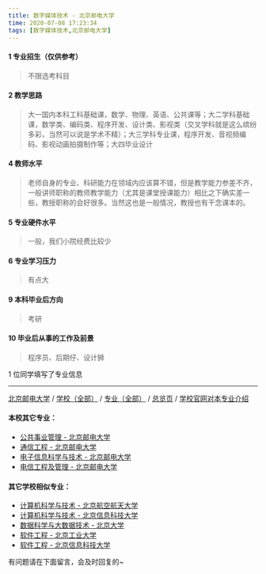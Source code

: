 ```yaml
---
title: 数字媒体技术 - 北京邮电大学
time: 2020-07-08 17:23:34
tags: [数字媒体技术,北京邮电大学]
---
```

#### 1 专业招生（仅供参考）  
> 不限选考科目 

#### 2 教学思路
> 大一国内本科工科基础课，数学、物理、英语、公共课等；大二学科基础课，数学类、编码类、程序开发、设计类、影视类（交叉学科就是这么缤纷多彩，当然可以说是学术不精）；大三学科专业课，程序开发、音视频编码、影视动画拍摄制作等；大四毕业设计



#### 4 教师水平
> 老师自身的专业、科研能力在领域内应该算不错，但是教学能力参差不齐，一般讲师职称的教师教学能力（尤其是课堂授课能力）相比之下确实差一些，教授职称的会好很多。当然这也是一般情况，教授也有干念课本的。


#### 5 专业硬件水平
> 一般，我们小院经费比较少

#### 6 专业学习压力
> 有点大


#### 9 本科毕业后方向
> 考研

#### 10 毕业后从事的工作及前景
> 程序员、后期仔、设计狮


1 位同学填写了专业信息
***
[北京邮电大学](https://univgo.github.io/2020/07/08/372626a5fa56) / [学校（全部）](https://univgo.github.io/2020/07/08/3efa6bcca419) / [专业（全部）](https://univgo.github.io/2020/07/08/2d4c6d3552c2) / [总览页](https://univgo.github.io/2020/07/08/445daeb4fa00) / [学校官网对本专业介绍]()
#### 本校其它专业：
- [公共事业管理 - 北京邮电大学](https://univgo.github.io/2020/07/08/20d787cabeed)
- [通信工程 - 北京邮电大学](https://univgo.github.io/2020/07/08/91bd2ad04308)
- [电子信息科学与技术 - 北京邮电大学](https://univgo.github.io/2020/07/08/60133dfd6cff)
- [电信工程及管理 - 北京邮电大学](https://univgo.github.io/2020/07/08/8840fed0c9dc)
#### 其它学校相似专业：
- [计算机科学与技术 - 北京航空航天大学](https://univgo.github.io/2020/07/08/0170ec3b0f46)
- [计算机科学与技术 - 北京信息科技大学](https://univgo.github.io/2020/07/08/bfa632335c6c)
- [数据科学与大数据技术 - 北京大学](https://univgo.github.io/2020/07/08/fb4a3d978b23)
- [软件工程 - 北京工业大学](https://univgo.github.io/2020/07/08/fe7eac515ee2) 
- [软件工程 - 北京信息科技大学](https://univgo.github.io/2020/07/08/00b64cf2e2de )


有问题请在下面留言，会及时回复的~
